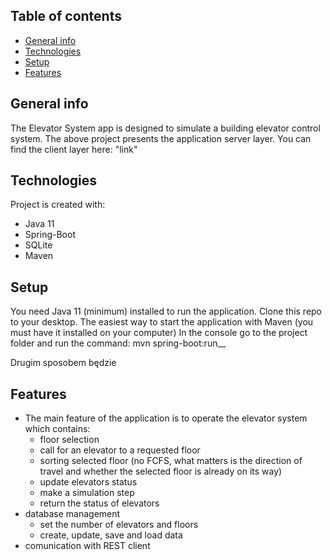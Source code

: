 ## Table of contents
* [General info](#general-info)
* [Technologies](#technologies)
* [Setup](#setup)
* [Features](#features)

## General info
The Elevator System app is designed to simulate a building elevator control system. The above project presents the application server layer. You can find the client layer here: "link"
	
## Technologies
Project is created with:
* Java 11
* Spring-Boot
* SQLite
* Maven

## Setup
You need Java 11 (minimum) installed to run the application. Clone this repo to your desktop.
The easiest way to start the application with Maven (you must have it installed on your computer)
In the console go to the project folder and run the command: mvn spring-boot:run__

Drugim sposobem będzie 

## Features
* The main feature of the application is to operate the elevator system which contains:
  * floor selection
  * call for an elevator to a requested floor
  * sorting selected floor (no FCFS, what matters is the direction of travel and whether the selected floor is already on its way)
  * update elevators status
  * make a simulation step
  * return the status of elevators
* database management
  * set the number of elevators and floors
  * create, update, save and load data
* comunication with REST client
